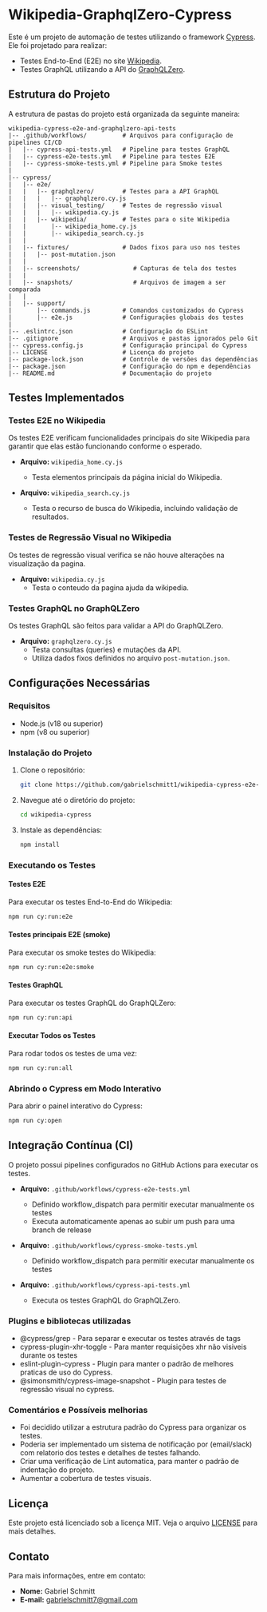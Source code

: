 # Wikipedia-GraphqlZero-Cypress

Este é um projeto de automação de testes utilizando o framework [Cypress](https://www.cypress.io/). Ele foi projetado para realizar:

- Testes End-to-End (E2E) no site [Wikipedia](https://www.wikipedia.org/).
- Testes GraphQL utilizando a API do [GraphQLZero](https://graphqlzero.almansi.me/).

## Estrutura do Projeto

A estrutura de pastas do projeto está organizada da seguinte maneira:

```
wikipedia-cypress-e2e-and-graphqlzero-api-tests
|-- .github/workflows/          # Arquivos para configuração de pipelines CI/CD
|   |-- cypress-api-tests.yml   # Pipeline para testes GraphQL
|   |-- cypress-e2e-tests.yml   # Pipeline para testes E2E
|   |-- cypress-smoke-tests.yml # Pipeline para Smoke testes
|
|-- cypress/
|   |-- e2e/                    
|   |   |-- graphqlzero/        # Testes para a API GraphQL
|   |   |   |-- graphqlzero.cy.js
|   |   |-- visual_testing/     # Testes de regressão visual
|   |   |   |-- wikipedia.cy.js
|   |   |-- wikipedia/          # Testes para o site Wikipedia
|   |       |-- wikipedia_home.cy.js
|   |       |-- wikipedia_search.cy.js
|   |
|   |-- fixtures/               # Dados fixos para uso nos testes
|   |   |-- post-mutation.json
|   |
|   |-- screenshots/               # Capturas de tela dos testes
|   |
|   |-- snapshots/                 # Arquivos de imagem a ser comparada
|   |
|   |-- support/                
|       |-- commands.js         # Comandos customizados do Cypress
|       |-- e2e.js              # Configurações globais dos testes
|
|-- .eslintrc.json              # Configuração do ESLint
|-- .gitignore                  # Arquivos e pastas ignorados pelo Git
|-- cypress.config.js           # Configuração principal do Cypress
|-- LICENSE                     # Licença do projeto
|-- package-lock.json           # Controle de versões das dependências
|-- package.json                # Configuração do npm e dependências
|-- README.md                   # Documentação do projeto
```

## Testes Implementados

### Testes E2E no Wikipedia

Os testes E2E verificam funcionalidades principais do site Wikipedia para garantir que elas estão funcionando conforme o esperado.

- **Arquivo:** `wikipedia_home.cy.js`
  - Testa elementos principais da página inicial do Wikipedia.

- **Arquivo:** `wikipedia_search.cy.js`
  - Testa o recurso de busca do Wikipedia, incluindo validação de resultados.

### Testes de Regressão Visual no Wikipedia

Os testes de regressão visual verifica se não houve alterações na visualização da pagina.

- **Arquivo:** `wikipedia.cy.js`
  - Testa o conteudo da pagina ajuda da wikipedia.

### Testes GraphQL no GraphQLZero

Os testes GraphQL são feitos para validar a API do GraphQLZero.

- **Arquivo:** `graphqlzero.cy.js`
  - Testa consultas (queries) e mutações da API.
  - Utiliza dados fixos definidos no arquivo `post-mutation.json`.

## Configurações Necessárias

### Requisitos

- Node.js (v18 ou superior)
- npm (v8 ou superior)

### Instalação do Projeto

1. Clone o repositório:
   ```bash
   git clone https://github.com/gabrielschmitt1/wikipedia-cypress-e2e-and-graphql-api-tests.git
   ```

2. Navegue até o diretório do projeto:
   ```bash
   cd wikipedia-cypress
   ```

3. Instale as dependências:
   ```bash
   npm install
   ```

### Executando os Testes

#### Testes E2E

Para executar os testes End-to-End do Wikipedia:
```bash
npm run cy:run:e2e
```

#### Testes principais E2E (smoke)

Para executar os smoke testes do Wikipedia:
```bash
npm run cy:run:e2e:smoke
```

#### Testes GraphQL

Para executar os testes GraphQL do GraphQLZero:
```bash
npm run cy:run:api
```

#### Executar Todos os Testes

Para rodar todos os testes de uma vez:
```bash
npm run cy:run:all
```

### Abrindo o Cypress em Modo Interativo

Para abrir o painel interativo do Cypress:
```bash
npm run cy:open
```

## Integração Contínua (CI)

O projeto possui pipelines configurados no GitHub Actions para executar os testes.

- **Arquivo:** `.github/workflows/cypress-e2e-tests.yml`
  - Definido workflow_dispatch para permitir executar manualmente os testes
  - Executa automaticamente apenas ao subir um push para uma branch de release

- **Arquivo:** `.github/workflows/cypress-smoke-tests.yml`
  - Definido workflow_dispatch para permitir executar manualmente os testes

- **Arquivo:** `.github/workflows/cypress-api-tests.yml`
  - Executa os testes GraphQL do GraphQLZero.

### Plugins e bibliotecas utilizadas

  - @cypress/grep - Para separar e executar os testes através de tags
  - cypress-plugin-xhr-toggle - Para manter requisições xhr não visiveis durante os testes
  - eslint-plugin-cypress - Plugin para manter o padrão de melhores praticas de uso do Cypress.
  - @simonsmith/cypress-image-snapshot - Plugin para testes de regressão visual no cypress.

### Comentários e Possíveis melhorias

  - Foi decidido utilizar a estrutura padrão do Cypress para organizar os testes.
  - Poderia ser implementado um sistema de notificação por (email/slack) com relatorio dos testes e detalhes de testes falhando.
  - Criar uma verificação de Lint automatica, para manter o padrão de indentação do projeto. 
  - Aumentar a cobertura de testes visuais.

## Licença

Este projeto está licenciado sob a licença MIT. Veja o arquivo [LICENSE](./LICENSE) para mais detalhes.

## Contato

Para mais informações, entre em contato:
- **Nome:** Gabriel Schmitt
- **E-mail:** [gabrielschmitt7@gmail.com](mailto:gabrielschmitt7@gmail.com)

